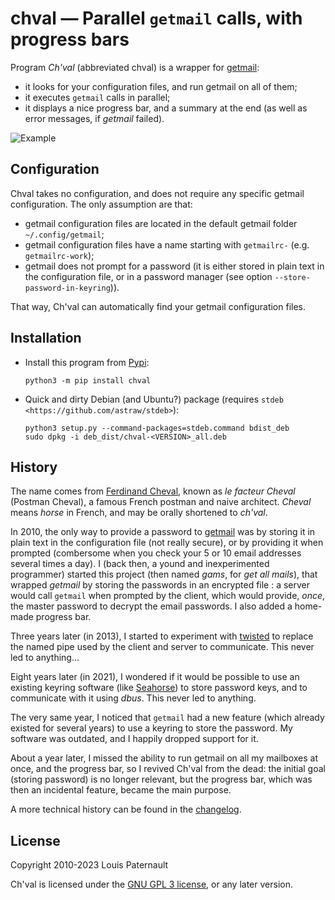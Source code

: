 chval — Parallel `getmail` calls, with progress bars
====================================================

Program *Ch'val* (abbreviated chval) is a wrapper for [getmail](https://pyropus.ca/software/getmail):

- it looks for your configuration files, and run getmail on all of them;
- it executes ``getmail`` calls in parallel;
- it displays a nice progress bar, and a summary at the end (as well as error messages, if *getmail* failed).

![Example](https://framagit.org/spalax/chval/-/raw/v1.1.1/chval-example.png)

Configuration
-------------

Chval takes no configuration, and does not require any specific getmail configuration. The only assumption are that:

- getmail configuration files are located in the default getmail folder ``~/.config/getmail``;
- getmail configuration files have a name starting with ``getmailrc-`` (e.g. ``getmailrc-work``);
- getmail does not prompt for a password (it is either stored in plain text in the configuration file, or in a password manager (see option ``--store-password-in-keyring``)).

That way, Ch'val can automatically find your getmail configuration files.

Installation
------------

* Install this program from [Pypi](https://pypi.org/project/chval/):

      python3 -m pip install chval

* Quick and dirty Debian (and Ubuntu?) package (requires `stdeb <https://github.com/astraw/stdeb>`):

      python3 setup.py --command-packages=stdeb.command bdist_deb
      sudo dpkg -i deb_dist/chval-<VERSION>_all.deb

History
-------

The name comes from [Ferdinand Cheval](https://fr.wikipedia.org/wiki/Ferdinand_Cheval), known as *le facteur Cheval* (Postman Cheval), a famous French postman and naive architect. *Cheval* means *horse* in French, and may be orally shortened to *ch'val*.

In 2010, the only way to provide a password to [getmail](https://pyropus.ca/software/getmail/) was by storing it in plain text in the configuration file (not really secure), or by providing it when prompted (combersome when you check your 5 or 10 email addresses several times a day). I (back then, a yound and inexperimented programmer) started this project (then named *gams*, for *get all mails*), that wrapped *getmail* by storing the passwords in an encrypted file : a server would call `getmail` when prompted by the client, which would provide, *once*, the master password to decrypt the email passwords. I also added a home-made progress bar.

Three years later (in 2013), I started to experiment with [twisted](https://twisted.org/) to replace the named pipe used by the client and server to communicate. This never led to anything…

Eight years later (in 2021), I wondered if it would be possible to use an existing keyring software (like [Seahorse](https://wiki.gnome.org/Apps/Seahorse/)) to store password keys, and to communicate with it using *dbus*. This never led to anything.

The very same year, I noticed that `getmail` had a new feature (which already existed for several years) to use a keyring to store the password. My software was outdated, and I happily dropped support for it.

About a year later, I missed the ability to run getmail on all my mailboxes at once, and the progress bar, so I revived Ch'val from the dead: the initial goal (storing password) is no longer relevant, but the progress bar, which was then an incidental feature, became the main purpose.

A more technical history can be found in the [changelog](https://framagit.org/spalax/chval/-/blob/main/CHANGELOG.md).

License
-------

Copyright 2010-2023 Louis Paternault

Ch'val is licensed under the [GNU GPL 3 license](https://www.gnu.org/licenses/gpl-3.0.html), or any later version.
